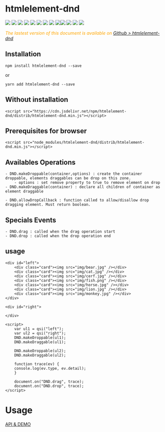  # htmlelement-dnd
 
  <div style="display:inline">
    <a target="_blank" title="build" href="https://travis-ci.org/Sylvain59650/htmlelement-dnd"><img src="https://travis-ci.org/Sylvain59650/htmlelement-dnd.png?branch=master" /></a>
    <a target="_blank" title="version" href="https://www.npmjs.com/package/htmlelement-dnd"><img src="https://img.shields.io/npm/v/htmlelement-dnd.svg" /></a>
    <a target="_blank" title="package" href="https://github.com/Sylvain59650/htmlelement-dnd"><img src="https://img.shields.io/github/package-json/v/Sylvain59650/htmlelement-dnd.svg" /></a>
    <a target="_blank" title="dependencies" href="https://david-dm.org/Sylvain59650/htmlelement-dnd"><img src="https://img.shields.io/david/Sylvain59650/htmlelement-dnd.svg" /></a>
    <a target="_blank" title="dependencies graph" href="http://npm.anvaka.com/#/view/2d/htmlelement-dnd"><img src="https://img.shields.io/badge/dependencies-graph-blue.svg" /></a>
    <img src="https://img.shields.io/bundlephobia/min/htmlelement-dnd.svg" />
    <img src="https://img.shields.io/badge/eslint-ok-blue.svg" />
    <a target="_blank" title="tests" href="https://sylvain59650.github.io/htmlelement-dnd/"><img src="https://img.shields.io/badge/tests-passing-brightgreen.svg" /></a>
    <a href="https://codeclimate.com/github/Sylvain59650/htmlelement-dnd/maintainability"><img src="https://api.codeclimate.com/v1/badges/0758766d5576a6488588/maintainability" /></a><a target="_blank" title="downloads" href="https://www.jsdelivr.com/package/npm/htmlelement-dnd"><img src="https://data.jsdelivr.com/v1/package/npm/htmlelement-dnd/badge" /></a>
    <a target="_blank" title="cdn" href="https://cdn.jsdelivr.net/npm/htmlelement-dnd/distrib/htmlelement-dnd.min.js"><img src="https://img.shields.io/badge/cdn-jsdeliv-black.svg" /></a>
    <img src="https://img.shields.io/npm/l/htmlelement-dnd.svg" />
    <img src="https://hits.dwyl.com/Sylvain59650/htmlelement-dnd.svg" />
  </div>
 
 
 <div class="Note" style="color:orange;font-style:italic">
 
The lastest version of this document is available on [Github > htmlelement-dnd](https://github.com/Sylvain59650/htmlelement-dnd/blob/master/README.md)
</div>

## Installation

    npm install htmlelement-dnd --save

or

    yarn add htmlelement-dnd --save

## Without installation

    <script src="https://cdn.jsdelivr.net/npm/htmlelement-dnd/distrib/htmlelement-dnd.min.js"></script>

## Prerequisites for browser

    <script src="node_modules/htmlelement-dnd/distrib/htmlelement-dnd.min.js"></script>

## Availables Operations

    - DND.makeDroppable(container,options) : create the container droppable, elements draggables can be drop on this zone. 
        - options : set remove property to true to remove element on drop 
    - DND.makeDraggable(container) : declare all children of container as element draggable

    - DND.allowDropCallback : function called to allow/disallow drop dragging element. Must return boolean.



## Specials Events
    - DND.drag : called when the drag operation start
    - DND.drop : called when the drop operation end


## usage 
    <div id="left">
        <div class="card"><img src="img/bear.jpg" /></div>
        <div class="card"><img src="img/cat.jpg" /></div>
        <div class="card"><img src="img/cerf.jpg" /></div>
        <div class="card"><img src="img/fish.png" /></div>
        <div class="card"><img src="img/horse.jpg" /></div>
        <div class="card"><img src="img/lion.jpg" /></div>
        <div class="card"><img src="img/monkey.jpg" /></div>
    </div>

    <div id="right">

    </div>

    <script>
        var ul1 = qsi("left");
        var ul2 = qsi("right");
        DND.makeDroppable(ul1);
        DND.makeDraggable(ul1);

        DND.makeDroppable(ul2);
        DND.makeDraggable(ul2);

        function trace(ev) {
        console.log(ev.type, ev.detail);
        }

        document.on("DND.drag", trace);
        document.on("DND.drop", trace);
    </script>



# Usage
  <a href="https://sylvain59650.github.io/htmlelement-dnd/">API &amp; DEMO</a>
